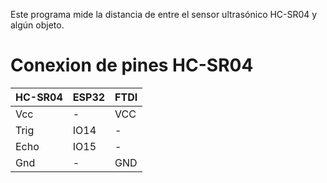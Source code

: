 Este programa mide la distancia de entre el sensor ultrasónico HC-SR04 y algún objeto.

# Conexion de pines HC-SR04
| HC-SR04 | ESP32 | FTDI |
| --- | ---- |----|
| Vcc | - | VCC|
| Trig | IO14 | - |
| Echo | IO15 | - |
| Gnd | - | GND |
